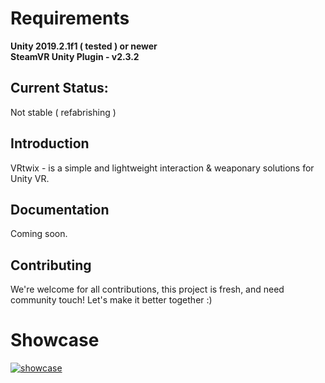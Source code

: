 # Requirements 
<b>Unity 2019.2.1f1 ( tested ) or newer</b><br>
<b>SteamVR Unity Plugin - v2.3.2 </b>

## Current Status:
Not stable ( refabrishing )

## Introduction
VRtwix - is a simple and lightweight interaction & weaponary solutions for Unity VR.

## Documentation
Coming soon.

## Contributing
We're welcome for all contributions, this project is fresh, and need community touch! Let's make it better together :)

# Showcase
<a href="https://youtu.be/YO4i58b0LXo">![showcase](https://i.imgur.com/F06ZZQq.png)</a> <br><br>
